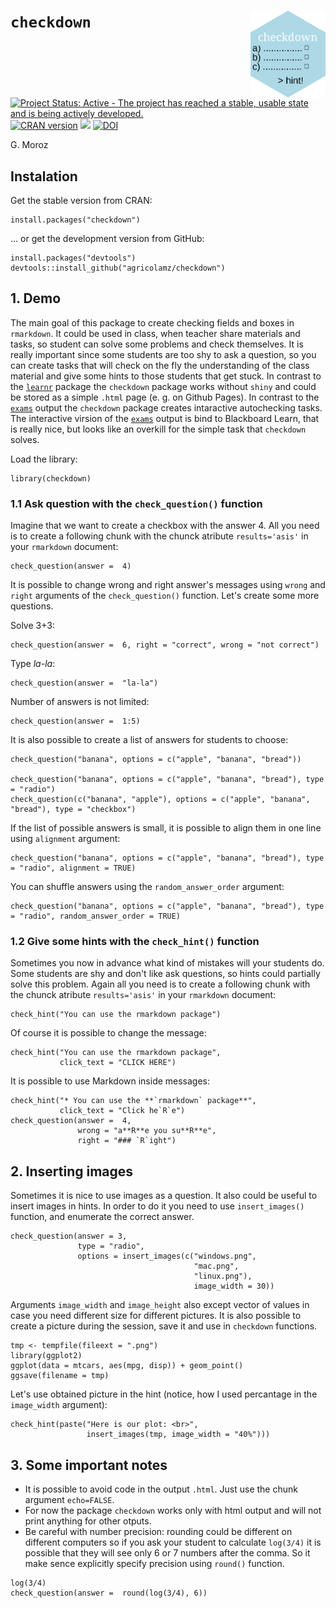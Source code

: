 # `checkdown` <img src="man/figures/logo.png" align="right" width="120" />

[![Project Status: Active - The project has reached a stable, usable state and is being actively developed.](http://www.repostatus.org/badges/latest/active.svg)](http://www.repostatus.org/#active)
[![CRAN version](http://www.r-pkg.org/badges/version/checkdown)](https://cran.r-project.org/package=checkdown)
[![](http://cranlogs.r-pkg.org/badges/grand-total/checkdown)](https://CRAN.R-project.org/package=checkdown)
[![DOI](https://zenodo.org/badge/240126674.svg)](https://zenodo.org/badge/latestdoi/240126674)

G. Moroz

## Instalation

Get the stable version from CRAN:

```{r, eval=FALSE}
install.packages("checkdown")
```

… or get the development version from GitHub:

```{r, eval=FALSE}
install.packages("devtools")
devtools::install_github("agricolamz/checkdown")
```

## 1. Demo

The main goal of this package to create checking fields and boxes in `rmarkdown`. It could be used in class, when teacher share materials and tasks, so student can solve some problems and check themselves. It is really important since some students are too shy to ask a question, so you can create tasks that will check on the fly the understanding of the class material and give some hints to those students that get stuck. In contrast to the [`learnr`](https://rstudio.github.io/learnr/index.html) package the `checkdown` package works without `shiny` and could be stored as a simple `.html` page (e. g. on Github Pages). In contrast to the [`exams`](http://www.r-exams.org/) output the `checkdown` package creates intaractive autochecking tasks. The interactive virsion of the [`exams`](http://www.r-exams.org/) output is bind to Blackboard Learn, that is really nice, but looks like an overkill for the simple task that `checkdown` solves.

Load the library:

```{r}
library(checkdown)
```

### 1.1 Ask question with the `check_question()` function

Imagine that we want to create a checkbox with the answer 4. All you need is to create a following chunk with the chunck atribute `results='asis'` in your `rmarkdown` document:
```{r, results='asis'}
check_question(answer =  4)
```

It is possible to change wrong and right answer's messages using `wrong` and `right` arguments of the `check_question()` function. Let's create some more questions.

Solve 3+3:
```{r, results='asis'}
check_question(answer =  6, right = "correct", wrong = "not correct")
```

Type *la-la*:
```{r, results='asis'}
check_question(answer =  "la-la")
```

Number of answers is not limited:
```{r, results='asis'}
check_question(answer =  1:5)
```

It is also possible to create a list of answers for students to choose:

```{r, results="asis"}
check_question("banana", options = c("apple", "banana", "bread"))

check_question("banana", options = c("apple", "banana", "bread"), type = "radio")
check_question(c("banana", "apple"), options = c("apple", "banana", "bread"), type = "checkbox")
```

If the list of possible answers is small, it is possible to align them in one line using `alignment` argument:

```{r, results="asis"}
check_question("banana", options = c("apple", "banana", "bread"), type = "radio", alignment = TRUE)
```

You can shuffle answers using the `random_answer_order` argument:
```{r, results="asis"}
check_question("banana", options = c("apple", "banana", "bread"), type = "radio", random_answer_order = TRUE)
```

### 1.2 Give some hints with the `check_hint()` function

Sometimes you now in advance what kind of mistakes will your students do. Some students are shy and don't like ask questions, so hints could partially solve  this problem. Again all you need is to create a following chunk with the chunck atribute `results='asis'` in your `rmarkdown` document:

```{r, results="asis"}
check_hint("You can use the rmarkdown package")
```

Of course it is possible to change the message:
```{r, results="asis"}
check_hint("You can use the rmarkdown package",
           click_text = "CLICK HERE")
```

It is possible to use Markdown inside messages:

```{r, results="asis"}
check_hint("* You can use the **`rmarkdown` package**",
           click_text = "Click he`R`e")
check_question(answer =  4, 
               wrong = "a**R**e you su**R**e", 
               right = "### `R`ight")
```

## 2. Inserting images

Sometimes it is nice to use images as a question. It also could be useful to insert images in hints. In order to do it you need to use `insert_images()` function, and enumerate the correct answer.

```{r, results="asis"}
check_question(answer = 3, 
               type = "radio",
               options = insert_images(c("windows.png", 
                                         "mac.png",
                                         "linux.png"), 
                                         image_width = 30))
```

Arguments `image_width` and `image_height` also except vector of values in case you need different size for different pictures. It is also possible to create a picture during the session, save it and use in `checkdown` functions.

```{r}
tmp <- tempfile(fileext = ".png")
library(ggplot2)
ggplot(data = mtcars, aes(mpg, disp)) + geom_point()
ggsave(filename = tmp)
```

Let's use obtained picture in the hint (notice, how I used percantage in the `image_width` argument):

```{r, results="asis"}
check_hint(paste("Here is our plot: <br>", 
                 insert_images(tmp, image_width = "40%")))
```

## 3. Some important notes

* It is possible to avoid code in the output `.html`. Just use the chunk argument `echo=FALSE`.
* For now the package `checkdown` works only with html output and will not print anything for other otputs.
* Be careful with number precision: rounding could be different on different computers so if you ask your student to calculate `log(3/4)` it is possible that they will see only 6 or 7 numbers after the comma. So it make sence explicitly specify precision using `round()` function.

```{r, results="asis"}
log(3/4)
check_question(answer =  round(log(3/4), 6))
```
